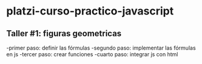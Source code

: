 # platzi-curso-practico-javascript

## Taller #1: figuras geometricas

-primer paso: definir las fórmulas
-segundo paso: implementar las fórmulas en js
-tercer paso: crear funciones
-cuarto paso: integrar js con html